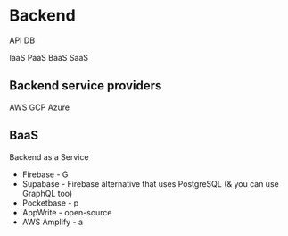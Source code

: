 # Backend

API
DB

IaaS PaaS BaaS SaaS

## Backend service providers

AWS GCP Azure

## BaaS

Backend as a Service

- Firebase - G
- Supabase - Firebase alternative that uses PostgreSQL (& you can use GraphQL too)
- Pocketbase - p
- AppWrite - open-source
- AWS Amplify - a
